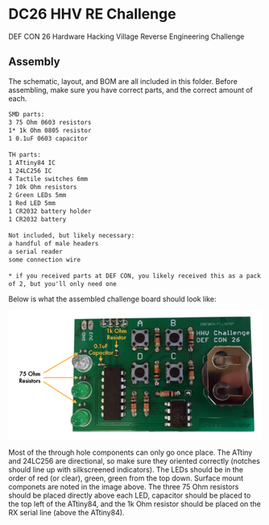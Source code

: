 # DC26 HHV RE Challenge
DEF CON 26 Hardware Hacking Village Reverse Engineering Challenge

## Assembly

The schematic, layout, and BOM are all included in this folder. Before assembling, make sure you have correct parts, and the correct amount of each.

```
SMD parts:
3 75 Ohm 0603 resistors
1* 1k Ohm 0805 resistor
1 0.1uF 0603 capacitor

TH parts:
1 ATtiny84 IC
1 24LC256 IC
4 Tactile switches 6mm
7 10k Ohm resistors
2 Green LEDs 5mm
1 Red LED 5mm
1 CR2032 battery holder
1 CR2032 battery

Not included, but likely necessary:
a handful of male headers
a serial reader
some connection wire

* if you received parts at DEF CON, you likely received this as a pack of 2, but you'll only need one
```

Below is what the assembled challenge board should look like:

![Assembly diagram](../images/assembly_diagram.png "Assembly diagram")

Most of the through hole components can only go once place. The ATtiny and 24LC256 are directional, so make sure they oriented correctly (notches should line up with silkscreened indicators). The LEDs should be in the order of red (or clear), green, green from the top down. Surface mount componets are noted in the image above. The three 75 Ohm resistors should be placed directly above each LED, capacitor should be placed to the top left of the ATtiny84, and the 1k Ohm resistor should be placed on the RX serial line (above the ATtiny84).
